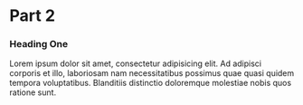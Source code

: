 Part 2
======

### Heading One

Lorem ipsum dolor sit amet, consectetur adipisicing elit.
Ad adipisci corporis et illo, laboriosam nam necessitatibus possimus quae quasi quidem tempora voluptatibus.
Blanditiis distinctio doloremque molestiae nobis quos ratione sunt.
